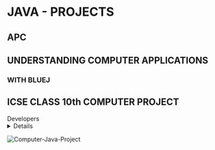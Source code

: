 # JAVA - PROJECTS
## APC
## UNDERSTANDING COMPUTER APPLICATIONS
### WITH BLUEJ
## ICSE CLASS 10th COMPUTER PROJECT
<summary>Developers</summary>
<details>
  - Vijay Kumar Panday
</details>
  
  
![Computer-Java-Project](https://telegra.ph/file/57c67f575eb0f1198e5a4.jpg)
